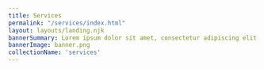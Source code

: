 ```yaml
---
title: Services
permalink: "/services/index.html"
layout: layouts/landing.njk
bannerSummary: Lorem ipsum dolor sit amet, consectetur adipiscing elit. Curabitur in nibh vitae erat eleifend faucibus. Nulla facilisi. Vivamus et iaculis risus, non suscipit metus. Vivamus sollicitudin fringilla velit ac facilisis. Duis fringilla lacus ipsum, in sollicitudin mauris.
bannerImage: banner.png
collectionName: 'services'
---
```

